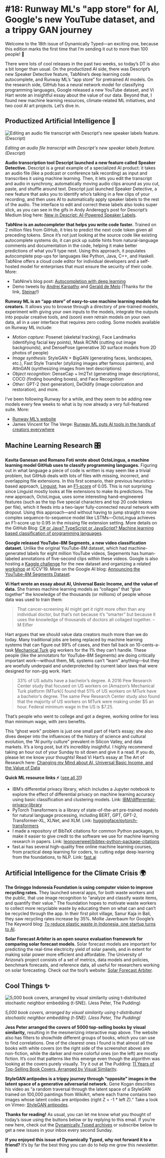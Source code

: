 # #18: Runway ML's "app store" for AI, Google's new YouTube dataset, and a trippy GAN journey 

Welcome to the 18th issue of Dynamically Typed—an exciting one, because this edition marks the first time that I’m sending it out to more than 100 people!
🎉

There were lots of cool releases in the past two weeks, so today’s DT is also a bit longer than usual.
On the productized AI side, there was Descript’s new Speaker Detective feature, TabNine’s deep learning code autocomplete, and Runway ML’s “app store” for pretrained AI models.
On the research side, GitHub has a neural network model for classifying programming languages, Google released a new YouTube dataset, and Vi Hart wrote an insightful essay about the value of our data.
Beyond that, I found new machine learning resources, climate-related ML initiatives, and two cool AI art projects.
Let’s dive in.

## Productized Artificial Intelligence 🔌

![Editing an audio file transcript with Descript's new speaker labels feature. (Descript)](https://s3.amazonaws.com/revue/items/images/004/817/126/mail/2191bb9cd47d1a36eed18187e5a2b362.png?1563631183)

_Editing an audio file transcript with Descript's new speaker labels feature. (Descript)_

**Audio transcription tool Descript launched a new feature called Speaker Detective.**
Descript is a great example of a specialized AI product: it takes an audio file (like a podcast or conference talk recording) as input and transcribes it using machine learning.
Then, it lets you edit the transcript and audio in synchrony, automatically moving audio clips around as you cut, paste, and shuffle around text.
Descript just launched Speaker Detective, a new feature that asks you to identify who’s talking in a few clips of your recording, and then uses AI to automatically apply speaker labels to the rest of the audio.
The interface to edit and correct these labels also looks super slick, as you can see in the gifs in Andy Anderegg’s post for Descript’s Medium blog here: [New in Descript: AI-Powered Speaker Labels](https://medium.com/descript/speaker-detective-ai-powered-speaker-labels-6427e159724f?utm_campaign=Dynamically%20Typed&utm_medium=email&utm_source=Revue%20newsletter).

**TabNine is an autocompleter that helps you write code faster.**
Trained on 2 million files from GitHub, it tries to predict the next code token given all preceding tokens.
Since it’s not just looking at the source code like existing autocomplete systems do, it can pick up subtle hints from natural-language comments and documentation in the code, helping it make better predictions of what you’ll type next.
Using this approach, it populates autocomplete pop-ups for languages like Python, Java, C++, and Haskell.
TabNine offers a cloud code editor for individual developers and a self-hosted model for enterprises that must ensure the security of their code.
More:

* TabNine’s blog post: [Autocompletion with deep learning](https://tabnine.com/blog/deep?utm_campaign=Dynamically%20Typed&utm_medium=email&utm_source=Revue%20newsletter)
* Demo tweets by [Andrej Karpathy](https://twitter.com/karpathy/status/1151887984691576833?utm_campaign=Dynamically%20Typed&utm_medium=email&utm_source=Revue%20newsletter) and [Gerald de Melo](https://twitter.com/gdm3000/status/1151469462614368256?utm_campaign=Dynamically%20Typed&utm_medium=email&utm_source=Revue%20newsletter) (Thanks for the link, [Steinar](https://twitter.com/SteinarLaenen?utm_campaign=Dynamically%20Typed&utm_medium=email&utm_source=Revue%20newsletter)!)

**Runway ML is an “app store” of easy-to-use machine learning models for creators.**
It allows you to browse through a directory of pre-trained models, experiment with giving your own inputs to the models, integrate the outputs into popular creative tools, and (soon) even retrain models on your own data, all in a user interface that requires zero coding.
Some models available on Runway ML include:

* _Motion capture:_ Posenet (skeletal tracking), Face Landmarks (identifying facial key points), Mask RCNN (cutting out image backgrounds), and DensePose (generative 3D surface models from 2D photos of people)
* _Image synthesis:_ StyleGAN + BigGAN (generating faces, landscapes, etc.), Fast Style Transfer (stylizing images after famous painters), and AttnGAN (synthesizing images from text descriptions)
* _Object recognition:_ DenseCap + Im2Txt (generating image descriptions), COCO (finding bounding boxes), and Face Recognition
* _Other:_ GPT-2 (text generation), DeOldify (image colorization and restoration), and more.

I’ve been following Runway for a while, and they seem to be adding new models every few weeks to what is by now already a very full-featured suite.
More:

* [Runway ML’s website](https://runwayml.com/?utm_campaign=Dynamically%20Typed&utm_medium=email&utm_source=Revue%20newsletter)
* James Vincent for The Verge: [Runway ML puts AI tools in the hands of creators everywhere](https://www.theverge.com/platform/amp/2019/7/10/20682307/ai-machine-learning-easy-to-use-models-creatives-runway-ml?utm_campaign=Dynamically%20Typed&utm_medium=email&utm_source=Revue%20newsletter)

## Machine Learning Research 🎛

**Kavita Ganesan and Romano Foti wrote about OctoLingua, a machine learning model GitHub uses to classify programming languages.**
Figuring out in what language a piece of code is written is may seem like a trivial problem, but GitHub deals with lots of files with missing, incorrect, and overlapping file extensions.
In this first scenario, their previous heuristics-based approach, [Linguist](https://github.com/github/linguist?utm_campaign=Dynamically%20Typed&utm_medium=email&utm_source=Revue%20newsletter), has an [F1-score](https://en.wikipedia.org/wiki/F1_score?utm_campaign=Dynamically%20Typed&utm_medium=email&utm_source=Revue%20newsletter) of 0.05.
This is not surprising since Linguist mostly looks at file extensions to make its predictions.
The new approach, OctoLingua, uses some interesting hand-engineered features (such as the top five special characters and top 20 code tokens per file), which it feeds into a two-layer fully-connected neural network with dropout.
Using this approach—and without having to jump straight to more complex sequence-to-sequence model like LSTMs—OctoLingua achieves an F1-score up to 0.95 in the missing file extension setting.
More details on the GitHub Blog: [C# or Java?
TypeScript or JavaScript?
Machine learning based classification of programming languages](https://github.blog/2019-07-02-c-or-java-typescript-or-javascript-machine-learning-based-classification-of-programming-languages/?utm_campaign=Dynamically%20Typed&utm_medium=email&utm_source=Revue%20newsletter).

**Google released YouTube-8M Segments, a new video classification dataset.**
Unlike the original YouTube-8M dataset, which had machine-generated labels for eight million YouTube videos, Segements has human-labeled annotations of five-second clips within these videos.
Google is also hosting a [Kaggle challenge](https://www.kaggle.com/c/youtube8m-2019?utm_campaign=Dynamically%20Typed&utm_medium=email&utm_source=Revue%20newsletter) for the new dataset and organizing a related [workshop](https://research.google.com/youtube8m/workshop2019/index.html?utm_campaign=Dynamically%20Typed&utm_medium=email&utm_source=Revue%20newsletter) at ICCV'19.
More on the Google AI blog: [Announcing the YouTube-8M Segments Dataset](https://ai.googleblog.com/2019/06/announcing-youtube-8m-segments-dataset.html?utm_campaign=Dynamically%20Typed&utm_medium=email&utm_source=Revue%20newsletter).

**Vi Hart wrote an essay about AI, Universal Basic Income, and the value of data.**
She frames machine learning models as “collages” that “glue together” the knowledge of the thousands (or millions) of people whose data was used to train them:

> That cancer-screening AI might get it right more often than any individual doctor, but that’s not because it’s “smarter” but because it uses the knowledge of thousands of doctors all collaged together.
> – M Eifler

Hart argues that we should value data creators much more than we do today.
Many traditional jobs are being replaced by machine learning systems that can figure out 99% of cases, and then fall back on 10-cents-a-task [Mechanical Turk](https://www.mturk.com/?utm_campaign=Dynamically%20Typed&utm_medium=email&utm_source=Revue%20newsletter) gig workers for the 1% they can’t handle.
These people (like the annotators for YouTube-8M Segments) are doing critically important work—without them, ML systems can’t “learn” anything—but they are woefully underpaid and underprotected by current labor laws that were designed for non-gig work.
Hart:

> 33% of US adults have a bachelor’s degree.
> A 2016 Pew Research Center study that focused on US workers on [Amazon’s Mechanical Turk platform (MTurk)] found that 51% of US workers on MTurk have a bachelor’s degree.
> The same Pew Research Center study also found that the majority of US workers on MTurk were making under $5 an hour.
> Federal minimum wage in the US is $7.25.

That’s people who went to college and got a degree, working online for less than minimum wage, with zero benefits.

This “ghost work” problem is just one small part of Hart’s essay; she also dives deeper into the influences of the history of science and cultural evolution, the “AI purity culture” prevalent in Silicon Valley, and data markets.
It’s a long post, but it’s incredibly insightful.
I highly recommend taking an hour out of your Sunday to sit down and give it a read.
If you do, please let me know your thoughts!
Read Vi Hart’s essay at The Art of Research here: [Changing my Mind about AI, Universal Basic Income, and the Value of Data](https://theartofresearch.org/ai-ubi-and-data/?utm_campaign=Dynamically%20Typed&utm_medium=email&utm_source=Revue%20newsletter#easy-footnote-6-349)

**Quick ML resource links ⚡️** ([see all 31](https://www.notion.so/adab36fecaea4306880898f41dcb9cb3?utm_campaign=Dynamically%20Typed&utm_medium=email&utm_source=Revue%20newsletter&v=cb3a74562c914234ac171931dad6c2e4))

* IBM’s differential privacy library, which includes a Jupyter notebook to explore the effect of differential privacy on machine learning accuracy using basic classification and clustering models. Link: [IBM/differential-privacy-library](https://github.com/IBM/differential-privacy-library?utm_campaign=Dynamically%20Typed&utm_medium=email&utm_source=Revue%20newsletter)
* PyTorch Transformers is a library of state-of-the-art pre-trained models for natural language processing, including BERT, GPT, GPT-2, Transformer-XL, XLNet, and XLM. Link: [huggingface/pytorch-transformers](https://github.com/huggingface/pytorch-transformers?utm_campaign=Dynamically%20Typed&utm_medium=email&utm_source=Revue%20newsletter)
* I made a repository of BibTeX citations for common Python packages, to make it easier to give credit to the software we use for machine learning research in papers. Link: [leonoverweel/bibtex-python-package-citations](https://github.com/leonoverweel/bibtex-python-package-citations?utm_campaign=Dynamically%20Typed&utm_medium=email&utm_source=Revue%20newsletter)
* fast.ai has several high-quality free online machine learning courses, from practical deep learning for coders, to cutting edge deep learning from the foundations, to NLP. Link: [fast.ai](https://www.fast.ai/?utm_campaign=Dynamically%20Typed&utm_medium=email&utm_source=Revue%20newsletter)

## Artificial Intelligence for the Climate Crisis 🌍

**The Gringgo Indonesia Foundation is using computer vision to improve recycling rates.**
They launched several apps, for both waste workers and the public, that use image recognition to “analyze and classify waste items, and quantify their value.” The foundation hopes to motivate waste workers to collect more recyclable waste by educating them on what can and can’t be recycled through the app.
In their first pilot village, Sanur Kaja in Bali, they saw recycling rates increase by 35%.
Mollie Javerbaum for Google’s The Keyword blog: [To reduce plastic waste in Indonesia, one startup turns to AI](https://www.blog.google/outreach-initiatives/google-org/reduce-plastic-waste-indonesia/?utm_campaign=Dynamically%20Typed&utm_medium=email&utm_source=Revue%20newsletter).

**Solar Forecast Arbiter is an open source evaluation framework for comparing solar forecast models.**
Solar forecast models are important for predicting the real-time electricity yield of solar panels, and in extent for making solar power more efficient and affordable.
The University of Arizona’s project consists of a set of metrics, data models and policies, benchmark forecasts, and reference data, all useful for researchers working on solar forecasting.
Check out the tool’s website: [Solar Forecast Arbiter](https://solarforecastarbiter.org/?utm_campaign=Dynamically%20Typed&utm_medium=email&utm_source=Revue%20newsletter).

## Cool Things ✨

![5,000 book covers, arranged by visual similarity using t-distributed stochastic neighbor embedding (t-SNE). (Jess Peter, The Pudding)](https://s3.amazonaws.com/revue/items/images/004/816/966/mail/d928dab8fdf553a4ad36fcbef0081429.png?1563627308)

_5,000 book covers, arranged by visual similarity using t-distributed stochastic neighbor embedding (t-SNE). (Jess Peter, The Pudding)_

**Jess Peter arranged the covers of 5000 top-selling books by visual similarity,** resulting in the mesmerizing interactive map above.
The website also has filters to show/hide different groups of books, which you can use to find correlations.
One of the clearest ones I found is that almost all the books with white covers (on the right side of the screenshot above) are non-fiction, while the darker and more colorful ones (on the left) are mostly fiction.
It’s cool that patterns like this emerge even though the algorithm was looking at the covers purely visually.
Try it out at The Pudding: [11 Years of Top-Selling Book Covers, Arranged by Visual Similarity](https://pudding.cool/2019/07/book-covers/?utm_campaign=Dynamically%20Typed&utm_medium=email&utm_source=Revue%20newsletter#).

**StyleGAN antipodes is a trippy journey through “opposite” images in the latent space of a generative adversarial network.**
Gene Kogan describes his video as “a random traversal through the latent space of a StyleGAN trained on 100,000 paintings from WikiArt, where each frame contains two images whose latent codes are antipodes (right Z = -1 * left Z).” Take a look on Vimeo: [StyleGAN antipodes](https://vimeo.com/348959585?utm_campaign=Dynamically%20Typed&utm_medium=email&utm_source=Revue%20newsletter).

**Thanks for reading!**
As usual, you can let me know what you thought of today’s issue using the buttons below or by replying to this email.
If you’re new here, check out the [Dynamically Typed archives](https://dynamicallytyped.com/?utm_campaign=Dynamically%20Typed&utm_medium=email&utm_source=Revue%20newsletter) or subscribe below to get a new issues in your inbox every second Sunday.

**If you enjoyed this issue of Dynamically Typed, why not forward it to a friend?**
It’s by far the best thing you can do to help me grow this newsletter.
🚀